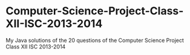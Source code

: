 Computer-Science-Project-Class-XII-ISC-2013-2014
================================================

My Java solutions of the 20 questions of the Computer Science Project Class XII ISC 2013-2014
